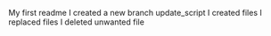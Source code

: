 My first readme
I created a new branch update_script
I created files
I replaced files
I deleted unwanted file
